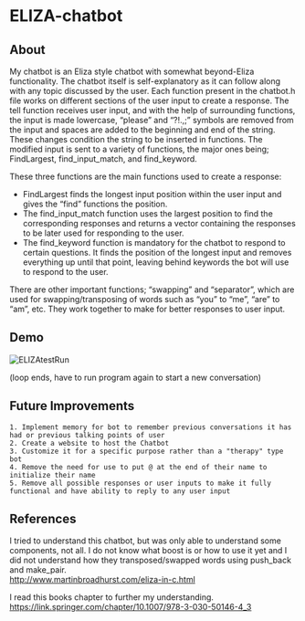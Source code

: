 # ELIZA-chatbot


## About

My chatbot is an Eliza style chatbot with somewhat beyond-Eliza functionality. The chatbot itself is self-explanatory as it can follow along with any topic discussed by the user. Each function present in the chatbot.h file works on different sections of the user input to create a response. The tell function receives user input, and with the help of surrounding functions, the input is made lowercase, “please” and “?!.,;” symbols are removed from the input and spaces are added to the beginning and end of the string. These changes condition the string to be inserted in functions. The modified input is sent to a variety of functions, the major ones being; FindLargest, find_input_match, and find_keyword. <br /> 

These three functions are the main functions used to create a response: <br /> 

* FindLargest finds the longest input position within the user input and gives the “find” functions the position.<br /> 
* The find_input_match function uses the largest position to find the corresponding responses and returns a vector containing the responses to be later used for responding to the user.<br />  
* The find_keyword function is mandatory for the chatbot to respond to certain questions. It finds the position of the longest input and removes everything up until that point, leaving behind keywords the bot will use to respond to the user.<br /> 

There are other important functions; “swapping” and “separator”, which are used for swapping/transposing of words such as “you” to “me”, “are” to “am”, etc. They work together to make for better responses to user input.

## Demo

![ELIZAtestRun](https://user-images.githubusercontent.com/73859429/163278156-2baf5853-e4d0-48d0-bb4d-30ccfa416ced.PNG)

(loop ends, have to run program again to start a new conversation)

## Future Improvements

	1. Implement memory for bot to remember previous conversations it has had or previous talking points of user 
	2. Create a website to host the Chatbot
	3. Customize it for a specific purpose rather than a "therapy" type bot
	4. Remove the need for use to put @ at the end of their name to initialize their name
	5. Remove all possible responses or user inputs to make it fully functional and have ability to reply to any user input

  
## References 

I tried to understand this chatbot, but was only able to understand some components, not all. I do not know what boost is or how to use it yet and I did not understand how they transposed/swapped words using push_back and make_pair. <br />
http://www.martinbroadhurst.com/eliza-in-c.html

I read this books chapter to further my understanding.<br />
https://link.springer.com/chapter/10.1007/978-3-030-50146-4_3
